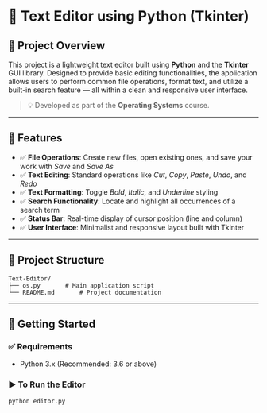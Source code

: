 # 📝 Text Editor using Python (Tkinter)

## 📌 Project Overview  
This project is a lightweight text editor built using **Python** and the **Tkinter** GUI library. Designed to provide basic editing functionalities, the application allows users to perform common file operations, format text, and utilize a built-in search feature — all within a clean and responsive user interface.

> 💡 Developed as part of the **Operating Systems** course.

---

## 🎯 Features

- ✅ **File Operations**: Create new files, open existing ones, and save your work with *Save* and *Save As*
- ✅ **Text Editing**: Standard operations like *Cut*, *Copy*, *Paste*, *Undo*, and *Redo*
- ✅ **Text Formatting**: Toggle *Bold*, *Italic*, and *Underline* styling
- ✅ **Search Functionality**: Locate and highlight all occurrences of a search term
- ✅ **Status Bar**: Real-time display of cursor position (line and column)
- ✅ **User Interface**: Minimalist and responsive layout built with Tkinter

---

## 📂 Project Structure

```
Text-Editor/
├── os.py       # Main application script  
└── README.md       # Project documentation
```



---

## 🚀 Getting Started

### ✅ Requirements
- Python 3.x (Recommended: 3.6 or above)

### ▶️ To Run the Editor

```bash
python editor.py
